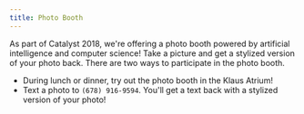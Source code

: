 ```yaml
---
title: Photo Booth
---
```


As part of Catalyst 2018, we're offering a photo booth powered by artificial intelligence and computer science! Take a picture and get a stylized version of your photo back. There are two ways to participate in the photo booth.

* During lunch or dinner, try out the photo booth in the Klaus Atrium!
* Text a photo to `(678) 916-9594`. You'll get a text back with a stylized version of your photo!
